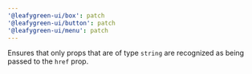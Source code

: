 ```yaml
---
'@leafygreen-ui/box': patch
'@leafygreen-ui/button': patch
'@leafygreen-ui/menu': patch
---
```


Ensures that only props that are of type `string` are recognized as being passed  to the `href` prop.
